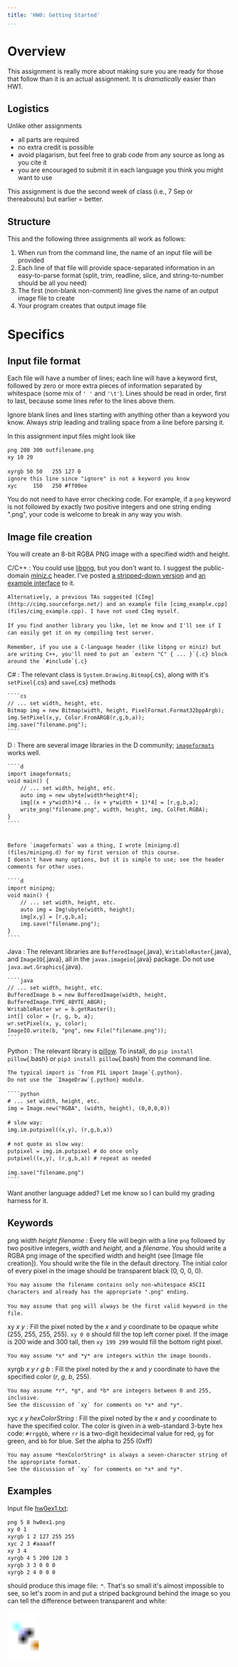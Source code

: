 ```yaml
---
title: 'HW0: Getting Started'
...
```


# Overview

This assignment is really more about making sure you are ready for those that follow than it is an actual assignment. 
It is *dramatically* easier than HW1.

## Logistics

Unlike other assignments

- all parts are required
- no extra credit is possible
- avoid plagarism, but feel free to grab code from any source as long as you cite it
- you are encouraged to submit it in each language you think you might want to use

This assignment is due the second week of class (i.e., 7 Sep or thereabouts) but earlier = better.

## Structure

This and the following three assignments all work as follows:

1. When run from the command line, the name of an input file will be provided
2. Each line of that file will provide space-separated information in an easy-to-parse format (split, trim, readline, slice, and string-to-number should be all you need)
3. The first (non-blank non-comment) line gives the name of an output image file to create
4. Your program creates that output image file

# Specifics

## Input file format

Each file will have a number of lines; each line will have a keyword first, followed by zero or more extra pieces of information separated by whitespace (some mix of `' '` and `'\t'`).
Lines should be read in order, first to last, because some lines refer to the lines above them.

Ignore blank lines and lines starting with anything other than a keyword you know.
Always strip leading and trailing space from a line before parsing it.

In this assignment input files might look like

    png 200 300 outfilename.png
    xy 10 20

    xyrgb 50 50   255 127 0
    ignore this line since "ignore" is not a keyword you know 
    xyc     150   250 #ff00ee

You do not need to have error checking code.
For example, if a `png` keyword is not followed by exactly two positive integers and one string ending ".png", your code is welcome to break in any way you wish.

## Image file creation

You will create an 8-bit RGBA PNG image with a specified width and height.

C/C++
:   You could use [libpng](http://libpng.org/pub/png/libpng.html), but you don't want to.
    I suggest the public-domain [miniz.c](https://code.google.com/archive/p/miniz/) header.
    I've posted [a stripped-down version](files/minizpng.h) and [an example interface](files/writepng.c) to it.

    Alternatively, a previous TAs suggested [CImg](http://cimg.sourceforge.net/) and an example file [cimg_example.cpp](files/cimg_example.cpp). I have not used CImg myself.

    If you find another library you like, let me know and I'll see if I can easily get it on my compiling test server.

    Remember, if you use a C-language header (like libpng or miniz) but are writing C++, you'll need to put an `extern "C" { ... }`{.c} block around the `#include`{.c}

C#
:   The relevant class is `System.Drawing.Bitmap`{.cs}, along with it's `setPixel`{.cs} and `save`{.cs} methods

    ````cs
    // ... set width, height, etc.
    Bitmap img = new Bitmap(width, height, PixelFormat.Format32bppArgb);
    img.SetPixel(x,y, Color.FromARGB(r,g,b,a));
    img.save("filename.png");
    ````

D
:   There are several image libraries in the D community; 
    [`imageformats`](http://code.dlang.org/packages/imageformats) works well.

    ````d
    import imageformats;
    void main() {
        // ... set width, height, etc.
        auto img = new ubyte[width*height*4];
        img[(x + y*width)*4 .. (x + y*width + 1)*4] = [r,g,b,a];
        write_png("filename.png", width, height, img, ColFmt.RGBA);
    }
    ````


    Before `imageformats` was a thing, I wrote [minipng.d](files/minipng.d) for my first version of this course.
    I doesn't have many options, but it is simple to use; see the header comments for other uses.

    ````d
    import minipng;
    void main() {
        // ... set width, height, etc.
        auto img = Img!ubyte(width, height);
        img[x,y] = [r,g,b,a];
        img.save("filename.png");
    }
    ````

Java
:   The relevant libraries are `BufferedImage`{.java}, `WritableRaster`{.java}, and `ImageIO`{.java}, all in the `javax.imageio`{.java} package. Do not use `java.awt.Graphics`{.java}.

    ````java
    // ... set width, height, etc.
    BufferedImage b = new BufferedImage(width, height, BufferedImage.TYPE_4BYTE_ABGR);
    WritableRaster wr = b.getRaster();
    int[] color = {r, g, b, a};
    wr.setPixel(x, y, color);
    ImageIO.write(b, "png", new File("filename.png"));
    ````

Python
:   The relevant library is [pillow](http://python-pillow.org/).
    To install, do `pip install pillow`{.bash} or `pip3 install pillow`{.bash} from the command line.
    
    The typical import is `from PIL import Image`{.python}.
    Do not use the `ImageDraw`{.python} module.
    
    ````python
    # ... set width, height, etc.
    img = Image.new("RGBA", (width, height), (0,0,0,0))
    
    # slow way:
    img.im.putpixel((x,y), (r,g,b,a))
    
    # not quote as slow way:
    putpixel = img.im.putpixel # do once only
    putpixel((x,y), (r,g,b,a)) # repeat as needed
    
    img.save("filename.png")
    ````

Want another language added?  Let me know so I can build my grading harness for it.


## Keywords

png *width* *height* *filename*
:   Every file will begin with a line `png` followed by two positive integers, *width* and *height*, and a *filename*.
    You should write a RGBA png image of the specified width and height (see [Image file creation]).
    You should write the file in the default directory.
    The initial color of every pixel in the image should be transparent black (0, 0, 0, 0).
    
    You may assume the filename contains only non-whitespace ASCII characters and already has the appropriate ".png" ending.
    
    You may assume that png will always be the first valid keyword in the file.

xy *x* *y*
:   Fill the pixel noted by the *x* and *y* coordinate to be opaque white (255, 255, 255, 255). 
    `xy 0 0` should fill the top left corner pixel.
    If the image is 200 wide and 300 tall, then `xy 199 299` would fill the bottom right pixel.
    
    You may assume *x* and *y* are integers within the image bounds.

xyrgb *x* *y* *r* *g* *b*
:   Fill the pixel noted by the *x* and *y* coordinate to have the specified color (*r*, *g*, *b*, 255).
    
    You may assume *r*, *g*, and *b* are integers between 0 and 255, inclusive.
    See the discussion of `xy` for comments on *x* and *y*.

xyc *x* *y* *hexColorString*
:   Fill the pixel noted by the *x* and *y* coordinate to have the specified color.
    The color is given in a web-standard 3-byte hex code: `#rrggbb`, where `rr` is a two-digit hexidecimal value for red, `gg` for green, and `bb` for blue.  Set the alpha to 255 (0xff)
    
    You may assume *hexColorString* is always a seven-character string of the appropriate format.
    See the discussion of `xy` for comments on *x* and *y*.


## Examples

Input file [hw0ex1.txt](files/hw0ex1.txt):

    png 5 8 hw0ex1.png
    xy 0 1
    xyrgb 1 2 127 255 255
    xyc 2 3 #aaaaff
    xy 3 4
    xyrgb 4 5 200 120 3
    xyrgb 3 3 0 0 0
    xyrgb 2 4 0 0 0

should produce this image file: <img src="files/hw0ex1.png" style="height:1em;"/>.
That's so small it's almost impossible to see, so let's zoom in and put a striped background behind the image so you can tell the difference between transparent and white:

<img style="width:5em" class="demo" src="files/hw0ex1.png"/>

